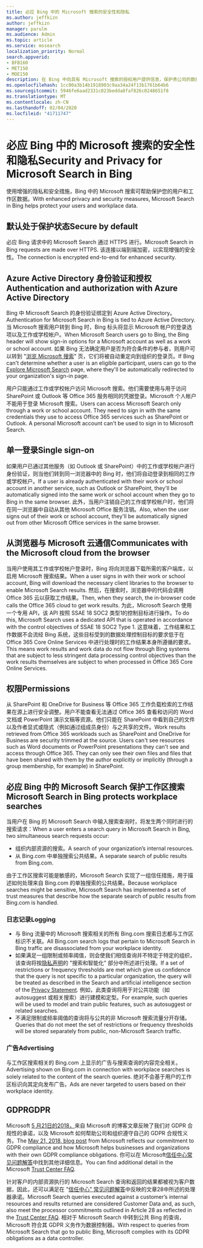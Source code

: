 ```yaml
---
title: 必应 Bing 中的 Microsoft 搜索的安全性和隐私
ms.author: jeffkizn
author: jeffkizn
manager: parulm
ms.audience: Admin
ms.topic: article
ms.service: mssearch
localization_priority: Normal
search.appverid:
- BFB160
- MET150
- MOE150
description: 在 Bing 中向具有 Microsoft 搜索的授权用户提供信息，保护贵公司的数据和最终用户
ms.openlocfilehash: 1cc00a3b14b1918903c9aa34a24f13b1761b64b6
ms.sourcegitcommit: 5946fe6aad2331c023bedda8faf826c0248651f8
ms.translationtype: MT
ms.contentlocale: zh-CN
ms.lasthandoff: 02/04/2020
ms.locfileid: "41711747"
---
```

# <a name="security-and-privacy-for-microsoft-search-in-bing"></a><span data-ttu-id="3a5cd-103">必应 Bing 中的 Microsoft 搜索的安全性和隐私</span><span class="sxs-lookup"><span data-stu-id="3a5cd-103">Security and Privacy for Microsoft Search in Bing</span></span>

<span data-ttu-id="3a5cd-104">使用增强的隐私和安全措施，Bing 中的 Microsoft 搜索可帮助保护您的用户和工作区数据。</span><span class="sxs-lookup"><span data-stu-id="3a5cd-104">With enhanced privacy and security measures, Microsoft Search in Bing helps protect your users and workplace data.</span></span>

## <a name="secure-by-default"></a><span data-ttu-id="3a5cd-105">默认处于保护状态</span><span class="sxs-lookup"><span data-stu-id="3a5cd-105">Secure by default</span></span>

<span data-ttu-id="3a5cd-106">必应 Bing 请求中的 Microsoft Search 通过 HTTPS 进行。</span><span class="sxs-lookup"><span data-stu-id="3a5cd-106">Microsoft Search in Bing requests are made over HTTPS.</span></span> <span data-ttu-id="3a5cd-107">该连接以端到端加密，以实现增强的安全性。</span><span class="sxs-lookup"><span data-stu-id="3a5cd-107">The connection is encrypted end-to-end for enhanced security.</span></span>
  
## <a name="authentication-and-authorization-with-azure-active-directory"></a><span data-ttu-id="3a5cd-108">Azure Active Directory 身份验证和授权</span><span class="sxs-lookup"><span data-stu-id="3a5cd-108">Authentication and authorization with Azure Active Directory</span></span>

<span data-ttu-id="3a5cd-109">Bing 中 Microsoft Search 的身份验证绑定到 Azure Active Directory。</span><span class="sxs-lookup"><span data-stu-id="3a5cd-109">Authentication for Microsoft Search in Bing is tied to Azure Active Directory.</span></span> <span data-ttu-id="3a5cd-110">当 Microsoft 搜索用户转到 Bing 时，Bing 标头将显示 Microsoft 帐户的登录选项以及工作或学校帐户。</span><span class="sxs-lookup"><span data-stu-id="3a5cd-110">When Microsoft Search users go to Bing, the Bing header will show sign-in options for a Microsoft account as well as a work or school account.</span></span> <span data-ttu-id="3a5cd-111">如果 Bing 无法确定用户是否为符合条件的参与者，则用户可以转到 "[浏览 Microsoft 搜索](https://www.bing.com/business/explore)" 页，它们将被自动重定向到组织的登录页。</span><span class="sxs-lookup"><span data-stu-id="3a5cd-111">If Bing can't determine whether a user is an eligible participant, users can go to the [Explore Microsoft Search](https://www.bing.com/business/explore) page, where they'll be automatically redirected to your organization's sign-in page.</span></span>

<span data-ttu-id="3a5cd-p103">用户只能通过工作或学校帐户访问 Microsoft 搜索。他们需要使用与用于访问 SharePoint 或 Outlook 等 Office 365 服务相同的凭据登录。Microsoft 个人帐户不能用于登录 Microsoft 搜索。</span><span class="sxs-lookup"><span data-stu-id="3a5cd-p103">Users can access Microsoft Search only through a work or school account. They need to sign in with the same credentials they use to access Office 365 services such as SharePoint or Outlook. A personal Microsoft account can't be used to sign in to Microsoft Search.</span></span>

## <a name="single-sign-on"></a><span data-ttu-id="3a5cd-115">单一登录</span><span class="sxs-lookup"><span data-stu-id="3a5cd-115">Single sign-on</span></span>

<span data-ttu-id="3a5cd-116">如果用户已通过其他服务（如 Outlook 或 SharePoint）中的工作或学校帐户进行身份验证，则当他们转到同一浏览器中的 Bing 时，他们将自动登录到相同的工作或学校帐户。</span><span class="sxs-lookup"><span data-stu-id="3a5cd-116">If a user is already authenticated with their work or school account in another service, such as Outlook or SharePoint, they'll be automatically signed into the same work or school account when they go to Bing in the same browser.</span></span> <span data-ttu-id="3a5cd-117">此外，当用户注销自己的工作或学校帐户时，他们将在同一浏览器中自动从其他 Microsoft Office 服务注销。</span><span class="sxs-lookup"><span data-stu-id="3a5cd-117">Also, when the user signs out of their work or school account, they'll be automatically signed out from other Microsoft Office services in the same browser.</span></span>
  
## <a name="communicates-with-the-microsoft-cloud-from-the-browser"></a><span data-ttu-id="3a5cd-118">从浏览器与 Microsoft 云通信</span><span class="sxs-lookup"><span data-stu-id="3a5cd-118">Communicates with the Microsoft cloud from the browser</span></span>

<span data-ttu-id="3a5cd-119">当用户使用其工作或学校帐户登录时，Bing 将向浏览器下载所需的客户端库，以启用 Microsoft 搜索结果。</span><span class="sxs-lookup"><span data-stu-id="3a5cd-119">When a user signs in with their work or school account, Bing will download the necessary client libraries to the browser to enable Microsoft Search results.</span></span> <span data-ttu-id="3a5cd-120">然后，在搜索时，浏览器中的代码会调用 Office 365 云以获取工作结果。</span><span class="sxs-lookup"><span data-stu-id="3a5cd-120">Then, when they search, the in-browser code calls the Office 365 cloud to get work results.</span></span> <span data-ttu-id="3a5cd-121">为此，Microsoft Search 使用一个专用 API，该 API 按照 SSAE 18 SOC2 类型1的控制目标进行操作。</span><span class="sxs-lookup"><span data-stu-id="3a5cd-121">To do this, Microsoft Search uses a dedicated API that is operated in accordance with the control objectives of SSAE 18 SOC2 Type 1.</span></span> <span data-ttu-id="3a5cd-122">这意味着，工作结果和工作数据不会流经 Bing 系统，这些目标受到的数据处理控制目标的要求低于在 Office 365 Core Online Services 中进行处理时的工作结果本身所遵循的要求。</span><span class="sxs-lookup"><span data-stu-id="3a5cd-122">This means work results and work data do not flow through Bing systems that are subject to less stringent data processing control objectives than the work results themselves are subject to when processed in Office 365 Core Online Services.</span></span>
  
## <a name="permissions"></a><span data-ttu-id="3a5cd-123">权限</span><span class="sxs-lookup"><span data-stu-id="3a5cd-123">Permissions</span></span>

<span data-ttu-id="3a5cd-p106">从 SharePoint 和 OneDrive for Business 等 Office 365 工作负载检索的工作结果在源上进行安全调整。用户不能查看无法通过 Office 365 查看和访问的 Word 文档或 PowerPoint 演示文稿等资源。他们只能在 SharePoint 中看到自己的文件以及作者显式或隐式（例如通过组成员身份）与之共享的文件。</span><span class="sxs-lookup"><span data-stu-id="3a5cd-p106">Work results retrieved from Office 365 workloads such as SharePoint and OneDrive for Business are security trimmed at the source. Users can't see resources such as Word documents or PowerPoint presentations they can't see and access through Office 365. They can only see their own files and files that have been shared with them by the author explicitly or implicitly (through a group membership, for example) in SharePoint.</span></span>

## <a name="microsoft-search-in-bing-protects-workplace-searches"></a><span data-ttu-id="3a5cd-127">必应 Bing 中的 Microsoft Search 保护工作区搜索</span><span class="sxs-lookup"><span data-stu-id="3a5cd-127">Microsoft Search in Bing protects workplace searches</span></span>

<span data-ttu-id="3a5cd-128">当用户在 Bing 的 Microsoft Search 中输入搜索查询时，将发生两个同时进行的搜索请求：</span><span class="sxs-lookup"><span data-stu-id="3a5cd-128">When a user enters a search query in Microsoft Search in Bing, two simultaneous search requests occur:</span></span>

- <span data-ttu-id="3a5cd-129">组织内部资源的搜索。</span><span class="sxs-lookup"><span data-stu-id="3a5cd-129">A search of your organization’s internal resources.</span></span>
- <span data-ttu-id="3a5cd-130">从 Bing.com 中单独搜索公共结果。</span><span class="sxs-lookup"><span data-stu-id="3a5cd-130">A separate search of public results from Bing.com.</span></span>

<span data-ttu-id="3a5cd-131">由于工作区搜索可能是敏感的，Microsoft Search 实现了一组信任措施，用于描述如何处理来自 Bing.com 的单独搜索的公共结果。</span><span class="sxs-lookup"><span data-stu-id="3a5cd-131">Because workplace searches might be sensitive, Microsoft Search has implemented a set of trust measures that describe how the separate search of public results from Bing.com is handled.</span></span>

### <a name="logging"></a><span data-ttu-id="3a5cd-132">日志记录</span><span class="sxs-lookup"><span data-stu-id="3a5cd-132">Logging</span></span>

- <span data-ttu-id="3a5cd-133">与 Bing 流量中的 Microsoft 搜索相关的所有 Bing.com 搜索日志都与工作区标识不关联。</span><span class="sxs-lookup"><span data-stu-id="3a5cd-133">All Bing.com search logs that pertain to Microsoft Search in Bing traffic are disassociated from your workplace identity.</span></span>
- <span data-ttu-id="3a5cd-134">如果满足一组限制或频率阈值，则会使我们相信查询并不特定于特定的组织，该查询将按[隐私声明](https://privacy.microsoft.com/privacystatement)的 "搜索和智能化" 部分中所述进行处理。</span><span class="sxs-lookup"><span data-stu-id="3a5cd-134">If a set of restrictions or frequency thresholds are met which give us confidence that the query is not specific to a particular organization, the query will be treated as described in the Search and artificial intelligence section of the [Privacy Statement](https://privacy.microsoft.com/privacystatement).</span></span> <span data-ttu-id="3a5cd-135">例如，此类查询将用于对公共功能（如 autosuggest 或相关搜索）进行建模和定型。</span><span class="sxs-lookup"><span data-stu-id="3a5cd-135">For example, such queries will be used to model and train public features, such as autosuggest or related searches.</span></span>
- <span data-ttu-id="3a5cd-136">不满足限制或频率阈值的查询将与公共的非 Microsoft 搜索流量分开存储。</span><span class="sxs-lookup"><span data-stu-id="3a5cd-136">Queries that do not meet the set of restrictions or frequency thresholds will be stored separately from public, non-Microsoft Search traffic.</span></span>

### <a name="advertising"></a><span data-ttu-id="3a5cd-137">广告</span><span class="sxs-lookup"><span data-stu-id="3a5cd-137">Advertising</span></span>

<span data-ttu-id="3a5cd-138">与工作区搜索相关的 Bing.com 上显示的广告与搜索查询的内容完全相关。</span><span class="sxs-lookup"><span data-stu-id="3a5cd-138">Advertising shown on Bing.com in connection with workplace searches is solely related to the content of the search queries.</span></span> <span data-ttu-id="3a5cd-139">绝对不会基于用户的工作区标识向其定向发布广告。</span><span class="sxs-lookup"><span data-stu-id="3a5cd-139">Ads are never targeted to users based on their workplace identity.</span></span>

## <a name="gdpr"></a><span data-ttu-id="3a5cd-140">GDPR</span><span class="sxs-lookup"><span data-stu-id="3a5cd-140">GDPR</span></span>

<span data-ttu-id="3a5cd-141">Microsoft [5 月21日的2018，](https://blogs.microsoft.com/on-the-issues/2018/05/21/microsofts-commitment-to-gdpr-privacy-and-putting-customers-in-control-of-their-own-data/)来自 Microsoft 的博客文章反映了我们对 GDPR 合规性的承诺，以及 Microsoft 如何帮助公司和组织遵守自己的 GDPR 合规性义务。</span><span class="sxs-lookup"><span data-stu-id="3a5cd-141">The [May 21, 2018, blog post](https://blogs.microsoft.com/on-the-issues/2018/05/21/microsofts-commitment-to-gdpr-privacy-and-putting-customers-in-control-of-their-own-data/) from Microsoft reflects our commitment to GDPR compliance and how Microsoft helps businesses and organizations with their own GDPR compliance obligations.</span></span> <span data-ttu-id="3a5cd-142">你可以在 Microsoft[信任中心常见问题解答](https://www.microsoft.com/trustcenter/privacy/gdpr/gdpr-faqs)中找到其他详细信息。</span><span class="sxs-lookup"><span data-stu-id="3a5cd-142">You can find additional detail in the Microsoft [Trust Center FAQ](https://www.microsoft.com/trustcenter/privacy/gdpr/gdpr-faqs).</span></span>

<span data-ttu-id="3a5cd-143">针对客户的内部资源执行的 Microsoft Search 查询和返回的结果都被视为客户数据，因此，还可以满足在 "[信任中心" 常见问题解答](https://www.microsoft.com/trustcenter/privacy/gdpr/gdpr-faqs)中反映的文章28中所述的处理器承诺。</span><span class="sxs-lookup"><span data-stu-id="3a5cd-143">Microsoft Search queries executed against a customer’s internal resources and results returned are considered Customer Data and, as such, also  meet the processor commitments outlined in Article 28 as reflected in the [Trust Center FAQ](https://www.microsoft.com/trustcenter/privacy/gdpr/gdpr-faqs).</span></span> <span data-ttu-id="3a5cd-144">相对于 Microsoft Search 中转到公共 Bing 的查询，Microsoft 符合其 GDPR 义务作为数据控制器。</span><span class="sxs-lookup"><span data-stu-id="3a5cd-144">With respect to queries from Microsoft Search that go to public Bing, Microsoft complies with its GDPR obligations as a data controller.</span></span>

